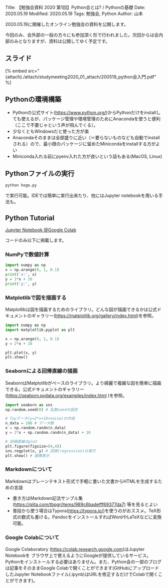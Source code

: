 Title: 【勉強会資料 2020 第1回】Python会とは? / Pythonの基礎
Date: 2020.05.19
Modified: 2020.05.19
Tags: 勉強会, Python
Author: 山本

2020.05.19に開催したオンライン勉強会の資料を公開します。

今回のみ、会外部の一般の方々にも参加頂く形で行われました。次回からは会内部のみとなりますが、資料は公開してゆく予定です。

## スライド
[% embed src="{attach}./attach/studymeeting2020_01_attach/200519_python会入門.pdf" %]

## Pythonの環境構築
- Pythonの公式サイト(https://www.python.org/)からPythonだけをinstallしても使えるが、パッケージ管理や環境管理のためにAnacondaを使うと便利（ここで不要じゃという声が飛んでくる）。
- 少なくともWindowsだと使った方が楽
- Anacondaそのままは全部盛りに近い（＝要らないものなども自動でinstallされる）ので、最小限のパッケージに留めたMinicondaをinstallする方がよい
- Miniconda入れる前にpyenv入れた方が良いという話もある(MacOS, Linux)

## Pythonファイルの実行

```sh
python hoge.py
```
で実行可能。IDEでは簡単に実行出来たり、他にはJupyter notebookを用いる手法も。

## Python Tutorial
[Jupyter Notebook @Google Colab]({attach}./attach/studymeeting2020_01_attach/Python_tutorial.ipynb)

コードのみ以下に掲載します。
### NumPyで数値計算

```python
import numpy as np
x = np.arange(0, 1, 0.1)
print('x:', x)
y = 2*x + 10
print('y:', y)
```

### Matplotlibで図を描画する
Matplotlibは図を描画するためのライブラリ。どんな図が描画できるかは公式ドキュメントのギャラリー(https://matplotlib.org/gallery/index.html)を参照。

```python
import numpy as np
import matplotlib.pyplot as plt

x = np.arange(0, 1, 0.1)
y = 2*x + 10

plt.plot(x, y)
plt.show()
```

### Seabornによる回帰直線の描画
SeabornはMatplotlibがベースのライブラリ。より綺麗で複雑な図を簡単に描画できる。公式ドキュメントのギャラリー(https://seaborn.pydata.org/examples/index.html )を参照。
```python
import seaborn as sns
np.random.seed(0) # 乱数seedの設定

# Toyデータ(y=2*x+10+noise)の作成
n_data = 100 # データ数
x = np.random.randn(n_data)
y = 2*x + np.random.randn(n_data) + 10

# 回帰直線のplot 
plt.figure(figsize=(4,4))
sns.regplot(x, y) # 回帰(regression)の実行
plt.show() # 画像表示
```

### Markdownについて
Markdownはプレーンテキスト形式で手軽に書いた文書からHTMLを生成するための言語
- 書き方はMarkdown記法サンプル集(https://qiita.com/tbpgr/items/989c6badefff69377da7)
等を見るとよい
-  普段から使う場合はTypora(https://typora.io/)を使うのがおススメ。TeX形式の数式も書ける。PandocをインストールすればWordやLaTeXなどに変換可能。

### Google Colabについて
Google Colaboratory (https://colab.research.google.com)はJupyter Notebookを
ブラウザ上で使えるようにGoogleが提供しているサービス。Pythonをインストールする必要はありません。また、Python会の一部のブログは記事をそのままGoogle Colabで開くことができます(GitHubにアップロードしたJupyter Notebookファイル(.ipynb)はURLを修正するだけでColabで開くことができます)。
